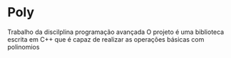 # Poly
 Trabalho da discilplina programação avançada
O projeto é uma biblioteca escrita em C++ que é capaz de realizar as operações básicas com polinomios
